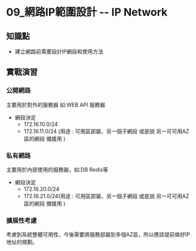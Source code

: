 09_網路IP範圍設計 -- IP Network
===============================

## 知識點

* 建立網路前需要設計IP網段和使用方法

## 實戰演習

### 公開網路

主要用於對外的服務器 如:WEB API 服務器

+ 網段決定
  + 172.16.10.0/24
  + 172.16.11.0/24 (用途 : 可用區部屬，另一個子網段 或是說 另一可可用AZ區的網段 備援用 )


### 私有網路

主要用於內部使用的服務器，如:DB Redis等

+ 網段決定
  + 172.16.20.0/24
  + 172.16.21.0/24(用途 :  可用區部屬，另一個子網段 或是說 另一可可用AZ區的網段 備援用 )

### 擴展性考慮

考慮到系統整體可用性，今後需要將服務部屬到多個AZ區，所以應該提前做好IP地址的規劃。
